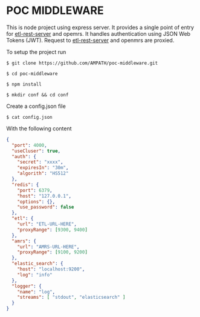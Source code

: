 POC MIDDLEWARE
===============

This is node project using express server. It provides a single point of entry for [etl-rest-server](https://github.com/AMPATH/etl-rest-server) and opemrs. It handles authentication using JSON Web Tokens (JWT). Request to [etl-rest-server](https://github.com/AMPATH/etl-rest-server) and openmrs are proxied.

To setup the project run

```$ git clone https://github.com/AMPATH/poc-middleware.git```

```$ cd poc-middleware ```

```$ npm install```

```$ mkdir conf && cd conf```

Create a config.json file

```$ cat config.json```

With the following content

```json
{
  "port": 4000,
  "useCluser": true,
  "auth": {
    "secret": "xxxx",
    "expiresIn": "30m",
    "algorith": "HS512"
  },
  "redis": {
    "port": 6379,
    "host": "127.0.0.1",
    "options": {},
    "use_password": false
  },
  "etl": {
    "url": "ETL-URL-HERE",
    "proxyRange": [9300, 9400]
  },
  "amrs": {
    "url": "AMRS-URL-HERE",
    "proxyRange": [9100, 9200]
  },
  "elastic_search": {
    "host": "localhost:9200",
    "log": "info"
  },
  "logger": {
    "name": "log",
    "streams": [ "stdout", "elasticsearch" ]
  }
}

